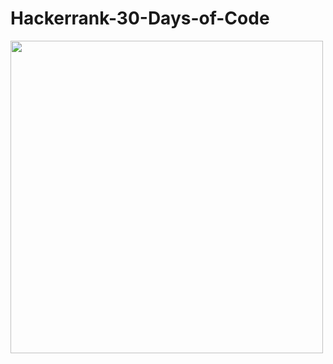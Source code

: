 # Hackerrank-30-Days-of-Code
<img src="https://blog.cystack.net/content/images/2019/05/hackerrank.png" width="500">

